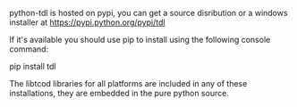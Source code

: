 python-tdl is hosted on pypi, you can get a source disribution or a windows installer at https://pypi.python.org/pypi/tdl

If it's available you should use pip to install using the following console command:

pip install tdl

The libtcod libraries for all platforms are included in any of these installations, they are embedded in the pure python source.